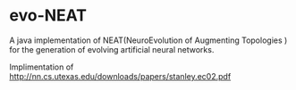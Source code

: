 # evo-NEAT
A java implementation of NEAT(NeuroEvolution of Augmenting Topologies ) for the generation of evolving artificial neural networks.

Implimentation of http://nn.cs.utexas.edu/downloads/papers/stanley.ec02.pdf
